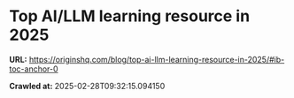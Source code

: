 # Top AI/LLM learning resource in 2025

**URL:** https://originshq.com/blog/top-ai-llm-learning-resource-in-2025/#ib-toc-anchor-0

**Crawled at:** 2025-02-28T09:32:15.094150

